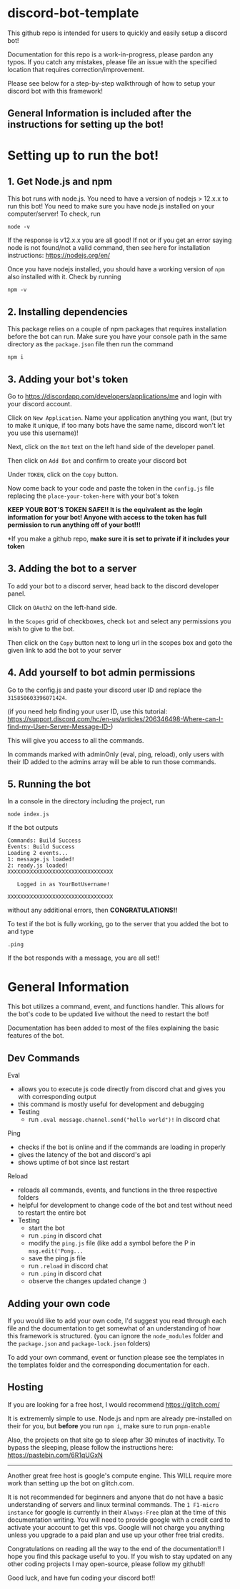 # discord-bot-template

This github repo is intended for users to quickly and easily setup a discord bot!

Documentation for this repo is a work-in-progress, please pardon any typos. If you catch any mistakes, please file an issue with the specified location that requires correction/improvement.

Please see below for a step-by-step walkthrough of how to setup your discord bot with this framework!

## **General Information is included after the instructions for setting up the bot!**

# Setting up to run the bot!

## 1. Get Node.js and npm
 This bot runs with node.js. You need to have a version of nodejs > 12.x.x to run this bot! You need to make sure you have node.js installed on your computer/server! To check, run

```
node -v
```
If the response is v12.x.x you are all good! If not or if you get an error saying node is not found/not a valid command, then see here for installation instructions:
https://nodejs.org/en/

Once you have nodejs installed, you should have a working version of `npm` also installed with it. Check by running 
```
npm -v
```


## 2. Installing dependencies
This package relies on a couple of npm packages that requires installation before the bot can run. Make sure you have your console path in the same directory as the `package.json` file then run the command
```
npm i
```

## 3. Adding your bot's token
Go to https://discordapp.com/developers/applications/me and login with your discord account. 

Click on `New Application`. Name your application anything you want, (but try to make it unique, if too many bots have the same name, discord won't let you use this username)! 

Next, click on the `Bot` text on the left hand side of the developer panel.

Then click on `Add Bot` and confirm to create your discord bot

Under `TOKEN`, click on the `Copy` button.

Now come back to your code and paste the token in the `config.js` file replacing the `place-your-token-here` with your bot's token

**KEEP YOUR BOT'S TOKEN SAFE!! It is the equivalent as the login information for your bot! Anyone with access to the token has full permission to run anything off of your bot!!!**

*If you make a github repo, **make sure it is set to private if it includes your token**

## 3. Adding the bot to a server

To add your bot to a discord server, head back to the discord developer panel. 

Click on `OAuth2` on the left-hand side. 

In the `Scopes` grid of checkboxes, check `bot` and select any permissions you wish to give to the bot. 

Then click on the `Copy` button next to long url in the scopes box and goto the given link to add the bot to your server

## 4. Add yourself to bot admin permissions

Go to the config.js and paste your discord user ID and replace the `315850603396071424`. 

(if you need help finding your user ID, use this tutorial: https://support.discord.com/hc/en-us/articles/206346498-Where-can-I-find-my-User-Server-Message-ID-)

This will give you access to all the commands. 

In commands marked with adminOnly (eval, ping, reload), only users with their ID added to the admins array will be able to run those commands.

## 5. Running the bot

In a console in the directory including the project, run 
```
node index.js
```
If the bot outputs 
```
Commands: Build Success
Events: Build Success
Loading 2 events...
1: message.js loaded!
2: ready.js loaded!
XXXXXXXXXXXXXXXXXXXXXXXXXXXXXXXXX

   Logged in as YourBotUsername!

XXXXXXXXXXXXXXXXXXXXXXXXXXXXXXXXX
```
without any additional errors, then **CONGRATULATIONS!!**

To test if the bot is fully working, go to the server that you added the bot to and type
```
.ping
```
If the bot responds with a message, you are all set!!

# General Information
This bot utilizes a command, event, and functions handler. This allows for the bot's code to be updated live without the need to restart the bot!

Documentation has been added to most of the files explaining  the basic features of the bot. 

## Dev Commands
Eval
* allows you to execute js code directly from discord chat and gives you with corresponding output
* this command is mostly useful for development and debugging
* Testing
    * run `.eval message.channel.send("hello world")!` in discord chat

Ping
* checks if the bot is online and if the commands are loading in properly
* gives the latency of the bot and discord's api
* shows uptime of bot since last restart

Reload
* reloads all commands, events, and functions in the three respective folders
* helpful for development to change code of the bot and test without need to restart the entire bot
* Testing
    * start the bot
    * run `.ping` in discord chat
    * modify the `ping.js` file (like add a symbol before the P in `msg.edit('Pong...`
    * save the ping.js file
    * run `.reload` in discord chat
    * run `.ping` in discord chat
    * observe the changes updated change :)

## Adding your own code

If you would like to add your own code, I'd suggest you read through each file and the documentation to get somewhat of an understanding of how this framework is structured. (you can ignore the `node_modules` folder and the `package.json` and `package-lock.json` folders)

To add your own command, event or function please see the templates in the templates folder and the corresponding documentation for each.

## Hosting
If you are looking for a free host, I would recommend https://glitch.com/

It is extrememly simple to use. Node.js and npm are already pre-installed on their for you, but **before** you run `npm i`, make sure to run `pnpm-enable`

Also, the projects on that site go to sleep after 30 minutes of inactivity. 
To bypass the sleeping, please follow the instructions here:
https://pastebin.com/6R1qUGxN

-----

Another great free host is google's compute engine. 
This WILL require more work than setting up the bot on glitch.com.

It is not recommended for beginners and anyone that do not have a basic understanding of servers and linux terminal commands. 
The `1 F1-micro instance` for google is currently in their `Always-Free` plan at the time of this documentation writing. You will need to provide google with a credit card to activate your account to get this vps. Google will not charge you anything unless you upgrade to a paid plan and use up your other free trial credits. 

Congratulations on reading all the way to the end of the documentation!! I hope you find this package useful to you. If you wish to stay updated on any other coding projects I may open-source, please follow my github!!

Good luck, and have fun coding your discord bot!!